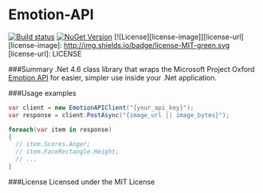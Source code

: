 # Emotion-API
[![Build status](https://ci.appveyor.com/api/projects/status/oscx09t7s06sgiqc?svg=true)](https://ci.appveyor.com/project/Felsig/emotion-api/branch/master)
[![NuGet Version](http://img.shields.io/nuget/v/EmotionAPI.svg?style=flat)](https://www.nuget.org/packages/EmotionAPI/)
[![License][license-image]][license-url]
[license-image]: http://img.shields.io/badge/license-MIT-green.svg
[license-url]: LICENSE

###Summary
.Net 4.6 class library that wraps the Microsoft Project Oxford [Emotion API](https://www.projectoxford.ai/doc/Emotion/overview) for easier, simpler use inside your .Net application.

###Usage examples
```c#
var client = new EmotionAPIClient("{your_api_key}");
var response = client.PostAsync("{image_url || image_bytes}");

foreach(var item in response)
{
  // item.Scores.Anger;
  // item.FaceRectangle.Height;
  // ...
}
```

###License
Licensed under the MIT License

